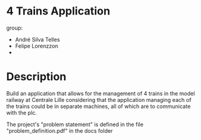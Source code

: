 # 4 Trains Application
group:
 - André Silva Telles
 - Felipe Lorenzzon
 - 
 
# Description 
Build an application that allows for the management of 4 trains in the model
railway at Centrale Lille considering that the application managing each of the
trains could be in separate machines, all of which are to communicate with the
plc.

The project's "problem statement" is defined in the file
"problem_definition.pdf" in the docs folder
